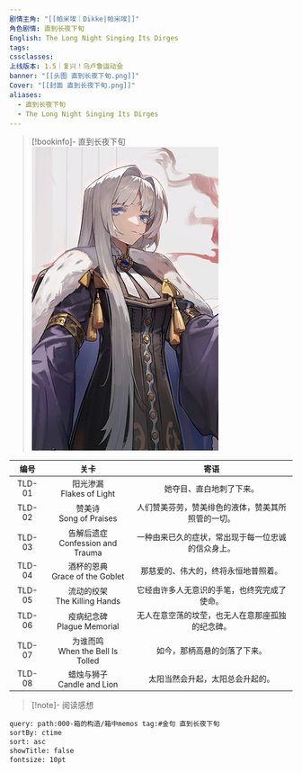 ```yaml
---
剧情主角: "[[帕米埃｜Dikke|帕米埃]]"
角色剧情: 直到长夜下旬
English: The Long Night Singing Its Dirges
tags: 
cssclasses: 
上线版本: 1.5｜复兴！乌卢鲁运动会
banner: "[[头图 直到长夜下旬.png]]"
Cover: "[[封面 直到长夜下旬.png]]"
aliases:
  - 直到长夜下旬
  - The Long Night Singing Its Dirges
---
```

> [!bookinfo]- 直到长夜下旬
> ![封面 直到长夜下旬](assets/帕米埃·直到长夜下旬.assets/封面%20直到长夜下旬.png)
> 
|  编号  |                 关卡                 |                        寄语                        |
| :----: | :----------------------------------: | :------------------------------------------------: |
| TLD-01 |     阳光渗漏<br/>Flakes of Light     |              她夺目、直白地刺了下来。              |
| TLD-02 |      赞美诗<br/>Song of Praises      | 人们赞美芬劳，赞美绯色的液体，赞美其所照管的一切。 |
| TLD-03 | 告解后遗症<br/>Confession and Trauma | 一种由来已久的症状，常出现于每一位忠诚的信众身上。 |
| TLD-04 |  酒杯的恩典<br/>Grace of the Goblet  |        那慈爱的、伟大的，终将永恒地普照着。        |
| TLD-05 |   流动的绞架<br/>The Killing Hands   |    它经由许多人无意识的手笔，也终究完成了使命。    |
| TLD-06 |    疫病纪念碑<br/>Plague Memorial    |  无人在意空荡的坟茔，也无人在意那座孤独的纪念碑。  |
| TLD-07 | 为谁而鸣<br/>When the Bell Is Tolled |            如今，那柄高悬的剑落了下来。            |
| TLD-08 |    蜡烛与狮子<br/>Candle and Lion    |          太阳当然会升起，太阳总会升起的。          |

> [!note]- 阅读感想

~~~~note-gallery
query: path:000-箱的构造/箱中memos tag:#金句 直到长夜下旬
sortBy: ctime
sort: asc
showTitle: false
fontsize: 10pt
~~~~
